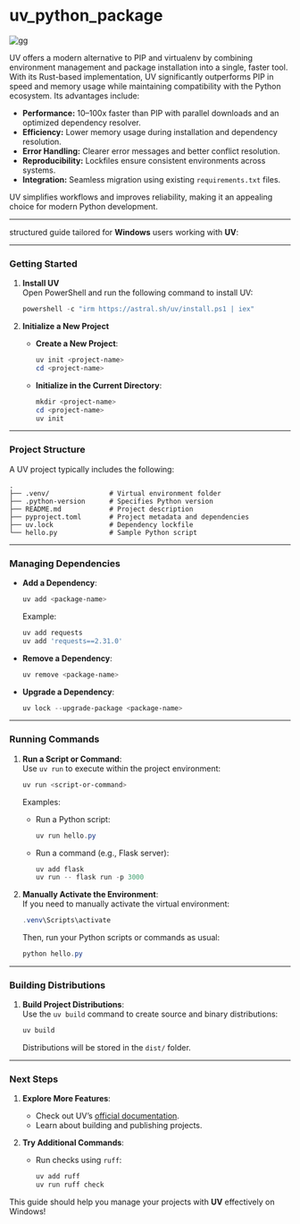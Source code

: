 # uv_python_package

![gg](https://github.com/user-attachments/assets/830f35ee-9155-44cd-8051-321b3705ef6a)



UV offers a modern alternative to PIP and virtualenv by combining environment management and package installation into a single, faster tool. With its Rust-based implementation, UV significantly outperforms PIP in speed and memory usage while maintaining compatibility with the Python ecosystem. Its advantages include:

- **Performance:** 10–100x faster than PIP with parallel downloads and an optimized dependency resolver.
- **Efficiency:** Lower memory usage during installation and dependency resolution.
- **Error Handling:** Clearer error messages and better conflict resolution.
- **Reproducibility:** Lockfiles ensure consistent environments across systems.
- **Integration:** Seamless migration using existing `requirements.txt` files.

UV simplifies workflows and improves reliability, making it an appealing choice for modern Python development.

 
 
 ---
 
 
 structured guide tailored for **Windows** users working with **UV**:

---

### **Getting Started**

1. **Install UV**  
   Open PowerShell and run the following command to install UV:  
   ```powershell
   powershell -c "irm https://astral.sh/uv/install.ps1 | iex"
   ```

2. **Initialize a New Project**  
   - **Create a New Project**:  
     ```powershell
     uv init <project-name>
     cd <project-name>
     ```
   - **Initialize in the Current Directory**:  
     ```powershell
     mkdir <project-name>
     cd <project-name>
     uv init
     ```

---

### **Project Structure**
A UV project typically includes the following:
```
.
├── .venv/               # Virtual environment folder
├── .python-version      # Specifies Python version
├── README.md            # Project description
├── pyproject.toml       # Project metadata and dependencies
├── uv.lock              # Dependency lockfile
└── hello.py             # Sample Python script
```

---

### **Managing Dependencies**

- **Add a Dependency**:  
  ```powershell
  uv add <package-name>
  ```
  Example:  
  ```powershell
  uv add requests
  uv add 'requests==2.31.0'
  ```

- **Remove a Dependency**:  
  ```powershell
  uv remove <package-name>
  ```

- **Upgrade a Dependency**:  
  ```powershell
  uv lock --upgrade-package <package-name>
  ```

---

### **Running Commands**

1. **Run a Script or Command**:  
   Use `uv run` to execute within the project environment:
   ```powershell
   uv run <script-or-command>
   ```
   Examples:
   - Run a Python script:  
     ```powershell
     uv run hello.py
     ```
   - Run a command (e.g., Flask server):  
     ```powershell
     uv add flask
     uv run -- flask run -p 3000
     ```

2. **Manually Activate the Environment**:  
   If you need to manually activate the virtual environment:
   ```powershell
   .venv\Scripts\activate
   ```
   Then, run your Python scripts or commands as usual:
   ```powershell
   python hello.py
   ```

---

### **Building Distributions**

1. **Build Project Distributions**:  
   Use the `uv build` command to create source and binary distributions:  
   ```powershell
   uv build
   ```
   Distributions will be stored in the `dist/` folder.

---

### **Next Steps**
1. **Explore More Features**:  
   - Check out UV’s [official documentation](https://astral.sh/uv/guide).
   - Learn about building and publishing projects.

2. **Try Additional Commands**:
   - Run checks using `ruff`:  
     ```powershell
     uv add ruff
     uv run ruff check
     ```

This guide should help you manage your projects with **UV** effectively on Windows!
